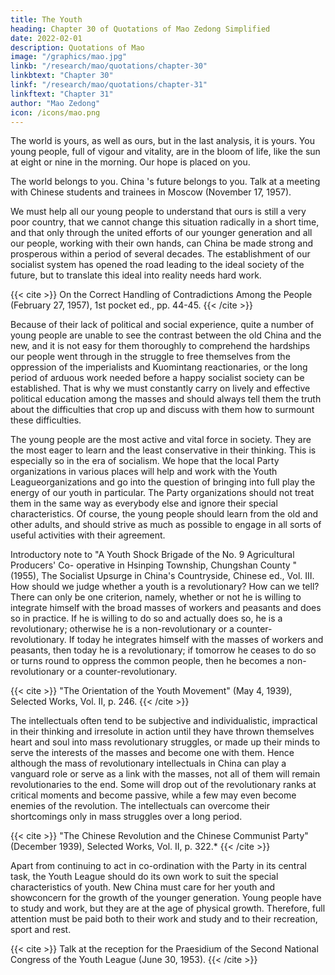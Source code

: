```yaml
---
title: The Youth
heading: Chapter 30 of Quotations of Mao Zedong Simplified
date: 2022-02-01
description: Quotations of Mao
image: "/graphics/mao.jpg"
linkb: "/research/mao/quotations/chapter-30"
linkbtext: "Chapter 30"
linkf: "/research/mao/quotations/chapter-31"
linkftext: "Chapter 31"
author: "Mao Zedong"
icon: /icons/mao.png
---
```


The world is yours, as well as ours, but in the last analysis, it is yours. You
young people, full of vigour and vitality, are in the bloom of life, like the sun
at eight or nine in the morning. Our hope is placed on you.

The world belongs to you. China 's future belongs to you.
Talk at a meeting with Chinese students and trainees in Moscow (November 17,
1957).

We must help all our young people to understand that ours is still a very poor
country, that we cannot change this situation radically in a short time, and
that only through the united efforts of our younger generation and all our
people, working with their own hands, can China be made strong and
prosperous within a period of several decades. The establishment of our
socialist system has opened the road leading to the ideal society of the future,
but to translate this ideal into reality needs hard work.

{{< cite >}}
On the Correct Handling of Contradictions Among the People (February 27, 1957), 1st pocket ed., pp. 44-45.
{{< /cite >}}

Because of their lack of political and social experience, quite a number of
young people are unable to see the contrast between the old China and the
new, and it is not easy for them thoroughly to comprehend the hardships our
people went through in the struggle to free themselves from the oppression of
the imperialists and Kuomintang reactionaries, or the long period of arduous
work needed before a happy socialist society can be established. That is why
we must constantly carry on lively and effective political education among
the masses and should always tell them the truth about the difficulties that
crop up and discuss with them how to surmount these difficulties.

The young people are the most active and vital force in society. They are the
most eager to learn and the least conservative in their thinking. This is
especially so in the era of socialism. We hope that the local Party
organizations in various places will help and work with the Youth Leagueorganizations and go into the question of bringing into full play the energy of
our youth in particular. The Party organizations should not treat them in the
same way as everybody else and ignore their special characteristics. Of
course, the young people should learn from the old and other adults, and
should strive as much as possible to engage in all sorts of useful activities
with their agreement.

Introductory note to "A Youth Shock Brigade of the No. 9 Agricultural Producers' Co-
operative in Hsinping Township, Chungshan County " (1955), The Socialist Upsurge
in China's Countryside, Chinese ed., Vol. III.
How should we judge whether a youth is a revolutionary? How can we tell?
There can only be one criterion, namely, whether or not he is willing to
integrate himself with the broad masses of workers and peasants and does so
in practice. If he is willing to do so and actually does so, he is a
revolutionary; otherwise he is a non-revolutionary or a counter-revolutionary.
If today he integrates himself with the masses of workers and peasants, then
today he is a revolutionary; if tomorrow he ceases to do so or turns round to
oppress the common people, then he becomes a non-revolutionary or a
counter-revolutionary.

{{< cite >}}
"The Orientation of the Youth Movement" (May 4, 1939), Selected Works, Vol. II, p. 246.
{{< /cite >}}

The intellectuals often tend to be subjective and individualistic, impractical in
their thinking and irresolute in action until they have thrown themselves heart
and soul into mass revolutionary struggles, or made up their minds to serve
the interests of the masses and become one with them. Hence although the
mass of revolutionary intellectuals in China can play a vanguard role or serve
as a link with the masses, not all of them will remain revolutionaries to the
end. Some will drop out of the revolutionary ranks at critical moments and
become passive, while a few may even become enemies of the revolution.
The intellectuals can overcome their shortcomings only in mass struggles
over a long period.

{{< cite >}}
"The Chinese Revolution and the Chinese Communist Party" (December 1939), Selected Works, Vol. II, p. 322.*
{{< /cite >}}

Apart from continuing to act in co-ordination with the Party in its central task, the Youth League should do its own work to suit the special characteristics of youth. New China must care for her youth and showconcern for the growth of the younger generation. Young people have to study and work, but they are at the age of physical growth. Therefore, full attention must be paid both to their work and study and to their recreation,
sport and rest.

{{< cite >}}
Talk at the reception for the Praesidium of the Second National Congress of the Youth
League (June 30, 1953).
{{< /cite >}}
